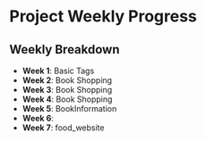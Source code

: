 # Project Weekly Progress

## Weekly Breakdown

- **Week 1**: Basic Tags
- **Week 2**: Book Shopping
- **Week 3**: Book Shopping
- **Week 4**: Book Shopping
- **Week 5**: BookInformation
- **Week 6**: 
- **Week 7**: food_website

